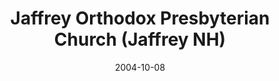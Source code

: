 ---
date: &id001 2004-10-08
end_date: null
location:
  address: Cutler Memorial Building, Main and School Streets
  city: Jaffrey
  state: NH
minister:
- end: 1997-12-31
  name: Gregory Reynolds
  start: 1997-01-01
  type: Missionary
- end: 2004-10-07
  name: Stephen Migotsky
  start: 1997-01-01
  type: Organizing Pastor
- end: null
  name: Stephen Migotsky
  start: 2004-10-08
  type: pastor
ministers:
- Gregory Reynolds
- Stephen Migotsky
- Stephen Migotsky
name: Jaffrey Orthodox Presbyterian Church
names:
- end: 2004-10-08
  name: Jaffrey Orthodox Presbyterian Chapel
  start: 1997-04-26
- end: null
  name: Jaffrey Orthodox Presbyterian Church
  start: 2004-10-08
origination_date: *id001
raw_data: "Jaffrey, NH\nJaffrey Orthodox Presbyterian Chapel  (April 26, 1997\u2013\
  October 8, 2004)\nJaffrey Orthodox Presbyterian Church  (October 8, 2004\u2013 )\n\
  Cutler Memorial Building, Main and School Streets\nMissionary: Gregory Reynolds,\
  \ 1997\nOrg. Pastor: Stephen Migotsky, 1997\u20132004\nPastor: Stephen Migotsky,\
  \ 2004\u2013"
received_from: null
states:
- NH
status:
  active: true
  end_date: null
  reason: null
  received_from: null
  withdrawal_to: null
title: Jaffrey Orthodox Presbyterian Church (Jaffrey NH)

---